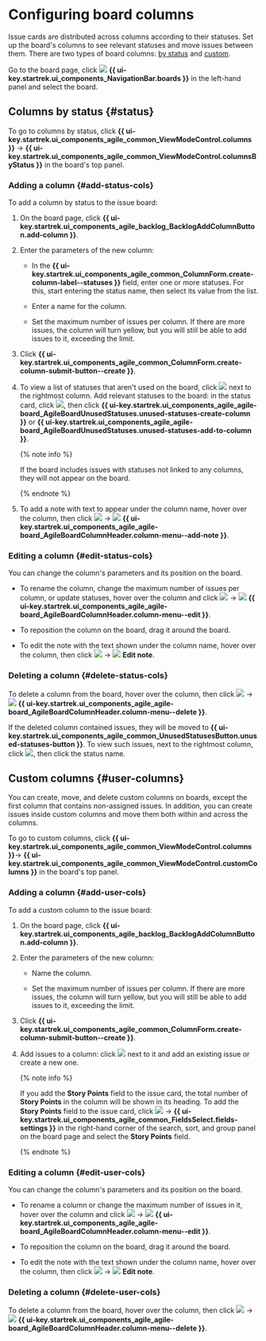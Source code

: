 # Configuring board columns

Issue cards are distributed across columns according to their statuses. Set up the board's columns to see relevant statuses and move issues between them. There are two types of board columns: [by status](#status) and [custom](#user-columns).

Go to the board page, click ![](../../_assets/tracker/svg/boards.svg)&nbsp;**{{ ui-key.startrek.ui_components_NavigationBar.boards }}** in the left-hand panel and select the board.

## Columns by status {#status}

To go to columns by status, click **{{ ui-key.startrek.ui_components_agile_common_ViewModeControl.columns }}** → **{{ ui-key.startrek.ui_components_agile_common_ViewModeControl.columnsByStatus }}** in the board's top panel.

### Adding a column {#add-status-cols}

To add a column by status to the issue board:

1. On the board page, click **{{ ui-key.startrek.ui_components_agile_backlog_BacklogAddColumnButton.add-column }}**.

1. Enter the parameters of the new column:

   * In the **{{ ui-key.startrek.ui_components_agile_common_ColumnForm.create-column-label--statuses }}** field, enter one or more statuses. For this, start entering the status name, then select its value from the list.

   * Enter a name for the column.

   * Set the maximum number of issues per column. If there are more issues, the column will turn yellow, but you will still be able to add issues to it, exceeding the limit.

1. Click **{{ ui-key.startrek.ui_components_agile_common_ColumnForm.create-column-submit-button--create }}**.

1. To view a list of statuses that aren't used on the board, click ![](../../_assets/tracker/svg/unused-status.svg) next to the rightmost column. Add relevant statuses to the board: in the status card, click ![](../../_assets/tracker/svg/actions.svg), then click **{{ ui-key.startrek.ui_components_agile_agile-board_AgileBoardUnusedStatuses.unused-statuses-create-column }}** or **{{ ui-key.startrek.ui_components_agile_agile-board_AgileBoardUnusedStatuses.unused-statuses-add-to-column }}**.

   {% note info %}

   If the board includes issues with statuses not linked to any columns, they will not appear on the board.

   {% endnote %}

1. To add a note with text to appear under the column name, hover over the column, then click ![](../../_assets/tracker/svg/actions.svg) → ![](../../_assets/tracker/svg/icon-note.svg) **{{ ui-key.startrek.ui_components_agile_agile-board_AgileBoardColumnHeader.column-menu--add-note }}**.

### Editing a column {#edit-status-cols}

You can change the column's parameters and its position on the board.

* To rename the column, change the maximum number of issues per column, or update statuses, hover over the column and click ![](../../_assets/tracker/svg/actions.svg) → ![](../../_assets/tracker/svg/icon-edit.svg) **{{ ui-key.startrek.ui_components_agile_agile-board_AgileBoardColumnHeader.column-menu--edit }}**.

* To reposition the column on the board, drag it around the board.

* To edit the note with the text shown under the column name, hover over the column, then click ![](../../_assets/tracker/svg/actions.svg) → ![](../../_assets/tracker/svg/icon-note.svg) **Edit note**.

### Deleting a column {#delete-status-cols}

To delete a column from the board, hover over the column, then click ![](../../_assets/tracker/svg/actions.svg) → ![](../../_assets/tracker/svg/icon-remove.svg) **{{ ui-key.startrek.ui_components_agile_agile-board_AgileBoardColumnHeader.column-menu--delete }}**.

If the deleted column contained issues, they will be moved to **{{ ui-key.startrek.ui_components_agile_common_UnusedStatusesButton.unused-statuses-button }}**. To view such issues, next to the rightmost column, click ![](../../_assets/tracker/svg/unused-status.svg), then click the status name.

## Custom columns {#user-columns}

You can create, move, and delete custom columns on boards, except the first column that contains non-assigned issues. In addition, you can create issues inside custom columns and move them both within and across the columns.

To go to custom columns, click  **{{ ui-key.startrek.ui_components_agile_common_ViewModeControl.columns }}**→ **{{ ui-key.startrek.ui_components_agile_common_ViewModeControl.customColumns }}** in the board's top panel.

### Adding a column {#add-user-cols}

To add a custom column to the issue board:

1. On the board page, click **{{ ui-key.startrek.ui_components_agile_backlog_BacklogAddColumnButton.add-column }}**.

1. Enter the parameters of the new column:

   * Name the column.

   * Set the maximum number of issues per column. If there are more issues, the column will turn yellow, but you will still be able to add issues to it, exceeding the limit.

1. Click **{{ ui-key.startrek.ui_components_agile_common_ColumnForm.create-column-submit-button--create }}**.

1. Add issues to a column: click ![](../../_assets/tracker/svg/add-task.svg) next to it and add an existing issue or create a new one.

   {% note info %}

   If you add the **Story Points** field to the issue card, the total number of **Story Points** in the column will be shown in its heading. To add the **Story Points** field to the issue card, click ![](../../_assets/tracker/svg/actions.svg) → **{{ ui-key.startrek.ui_components_agile_common_FieldsSelect.fields-settings }}** in the right-hand corner of the search, sort, and group panel on the board page and select the **Story Points** field.

   {% endnote %}

### Editing a column {#edit-user-cols}

You can change the column's parameters and its position on the board.

* To rename a column or change the maximum number of issues in it, hover over the column and click ![](../../_assets/tracker/svg/actions.svg) → ![](../../_assets/tracker/svg/icon-edit.svg) **{{ ui-key.startrek.ui_components_agile_agile-board_AgileBoardColumnHeader.column-menu--edit }}**.

* To reposition the column on the board, drag it around the board.

* To edit the note with the text shown under the column name, hover over the column, then click ![](../../_assets/tracker/svg/actions.svg) → ![](../../_assets/tracker/svg/icon-note.svg) **Edit note**.

### Deleting a column {#delete-user-cols}

To delete a column from the board, hover over the column, then click ![](../../_assets/tracker/svg/actions.svg) → ![](../../_assets/tracker/svg/icon-remove.svg) **{{ ui-key.startrek.ui_components_agile_agile-board_AgileBoardColumnHeader.column-menu--delete }}**.
